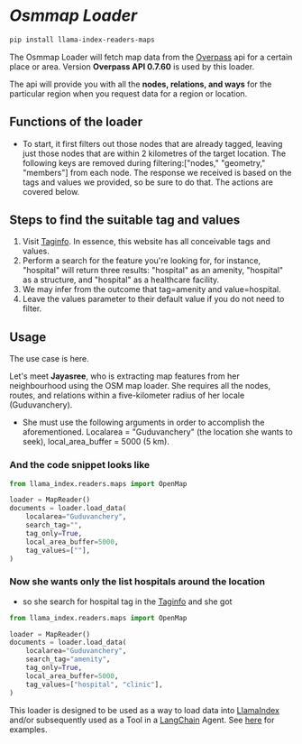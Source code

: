 # **_Osmmap Loader_**

```bash
pip install llama-index-readers-maps
```

The Osmmap Loader will fetch map data from the [Overpass](https://wiki.openstreetmap.org/wiki/Main_Page) api for a certain place or area. Version **Overpass API 0.7.60** is used by this loader.

The api will provide you with all the **nodes, relations, and ways** for the particular region when you request data for a region or location.

## **Functions of the loader**

- To start, it first filters out those nodes that are already tagged, leaving just those nodes that are within 2 kilometres of the target location. The following keys are removed during filtering:["nodes," "geometry," "members"] from each node. The response we received is based on the tags and values we provided, so be sure to do that. The actions are covered below.

## **Steps to find the suitable tag and values**

1. Visit [Taginfo](taginfo.openstreetmap.org/tags). In essence, this website has all conceivable tags and values.
2. Perform a search for the feature you're looking for, for instance, "hospital" will return three results: "hospital" as an amenity, "hospital" as a structure, and "hospital" as a healthcare facility.
3. We may infer from the outcome that tag=amenity and value=hospital.
4. Leave the values parameter to their default value if you do not need to filter.

## **Usage**

The use case is here.

Let's meet **Jayasree**, who is extracting map features from her neighbourhood using the OSM map loader.
She requires all the nodes, routes, and relations within a five-kilometer radius of her locale (Guduvanchery).

- She must use the following arguments in order to accomplish the aforementioned. Localarea = "Guduvanchery" (the location she wants to seek), local_area_buffer = 5000 (5 km).

### And the code snippet looks like

```python
from llama_index.readers.maps import OpenMap

loader = MapReader()
documents = loader.load_data(
    localarea="Guduvanchery",
    search_tag="",
    tag_only=True,
    local_area_buffer=5000,
    tag_values=[""],
)
```

### Now she wants only the list hospitals around the location

- so she search for hospital tag in the [Taginfo](https://taginfo.openstreetmap.org/tags) and she got

```python
from llama_index.readers.maps import OpenMap

loader = MapReader()
documents = loader.load_data(
    localarea="Guduvanchery",
    search_tag="amenity",
    tag_only=True,
    local_area_buffer=5000,
    tag_values=["hospital", "clinic"],
)
```

This loader is designed to be used as a way to load data into [LlamaIndex](https://github.com/run-llama/llama_index/tree/main/llama_index) and/or subsequently used as a Tool in a [LangChain](https://github.com/hwchase17/langchain) Agent. See [here](https://github.com/emptycrown/llama-hub/tree/main) for examples.
